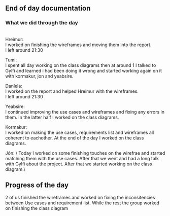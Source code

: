 ## End of day documentation

### What we did through the day 
\
Hreimur: \
I worked on finishing the wireframes and moving them into the report. \
I left around 21:30

Tumi: \
I spent all day working on the class diagrams then at around 1 I talked to Gylfi and learned i had been doing it wrong and started working again on it with kormakur, jon and yeabsire.

Daníela: \
I worked on the report and helped Hreimur with the wireframes. \
I left around 21:30

Yeabsire: \
I continued improving the use cases and wireframes and fixing any errors in them. In the latter half I worked on the class diagrams. 

Kormakur: \
I worked on making the use cases, requirements list and wireframes all coherent to eachother. At the end of the day I worked on the class diagrams. 

Jón: \ Today I worked on some finishing touches on the wirefrae and started matching them with the use cases. After that we went and had a long talk with Gylfi about the project. After that we started working on the class diagram.\

## Progress of the day
2 of us finished the wireframes and worked on fixing the inconsitencies between Use cases and requirement list. While the rest the group worked on finishing the class diagram
